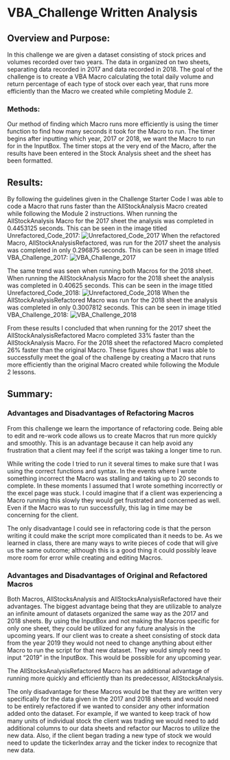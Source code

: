 # VBA_Challenge Written Analysis
## Overview and Purpose:
In this challenge we are given a dataset consisting of stock prices and volumes recorded over two years. The data in organized on two sheets, separating data recorded in 2017 and data recorded in 2018. The goal of the challenge is to create a VBA Macro calculating the total daily volume and return percentage of each type of stock over each year, that runs more efficiently than the Macro we created while completing Module 2. 

### Methods:
Our method of finding which Macro runs more efficiently is using the timer function to find how many seconds it took for the Macro to run. The timer begins after inputting which year, 2017 or 2018, we want the Macro to run for in the InputBox. The timer stops at the very end of the Macro, after the results have been entered in the Stock Analysis sheet and the sheet has been formatted. 

## Results:
By following the guidelines given in the Challenge Starter Code I was able to code a Macro that runs faster than the AllStockAnalysis Macro created while following the Module 2 instructions. 
When running the AllStockAnalysis Macro for the 2017 sheet the analysis was completed in 0.4453125 seconds. This can be seen in the image titled Unrefactored_Code_2017: ![Unrefactored_Code_2017](Unrefactored_Code_2017.png) 
When the refactored Macro, AllStockAnalysisRefactored, was run for the 2017 sheet the analysis was completed in only 0.296875 seconds. This can be seen in image titled VBA_Challenge_2017: ![VBA_Challenge_2017](VBA_Challenge_2017.png) 

The same trend was seen when running both Macros for the 2018 sheet.
When running the AllStockAnalysis Macro for the 2018 sheet the analysis was completed in 0.40625 seconds. This can be seen in the image titled Unrefactored_Code_2018: ![Unrefactored_Code_2018](Unrefactored_Code_2018.png)
When the AllStockAnalysisRefactored Macro was run for the 2018 sheet the analysis was completed in only 0.3007812 seconds. This can be seen in image titled VBA_Challenge_2018: ![VBA_Challenge_2018](VBA_Challenge_2018.png)  

From these results I concluded that when running for the 2017 sheet the AllStockAnalysisRefactored Macro completed 33% faster than the AllStockAnalysis Macro. For the 2018 sheet the refactored Macro completed 26% faster than the original Macro. These figures show that I was able to successfully meet the goal of the challenge by creating a Macro that runs more efficiently than the original Macro created while following the Module 2 lessons. 

## Summary:

### Advantages and Disadvantages of Refactoring Macros
From this challenge we learn the importance of refactoring code. Being able to edit and re-work code allows us to create Macros that run more quickly and smoothly. This is an advantage because it can help avoid any frustration that a client may feel if the script was taking a longer time to run. 

While writing the code I tried to run it several times to make sure that I was using the correct functions and syntax. In the events where I wrote something incorrect the Macro was stalling and taking up to 20 seconds to complete. In these moments I assumed that I wrote something incorrectly or the excel page was stuck. I could imagine that if a client was experiencing a Macro running this slowly they would get frustrated and concerned as well. Even if the Macro was to run successfully, this lag in time may be concerning for the client.  

The only disadvantage I could see in refactoring code is that the person writing it could make the script more complicated than it needs to be. As we learned in class, there are many ways to write pieces of code that will give us the same outcome; although this is a good thing it could possibly leave more room for error while creating and editing Macros. 

### Advantages and Disadvantages of Original and Refactored Macros
Both Macros, AllStocksAnalysis and AllStocksAnalysisRefactored have their advantages. The biggest advantage being that they are utilizable to analyze an infinite amount of datasets organized the same way as the 2017 and 2018 sheets. By using the InputBox and not making the Macros specific for only one sheet, they could be utilized for any future analysis in the upcoming years. If our client was to create a sheet consisting of stock data from the year 2019 they would not need to change anything about either Macro to run the script for that new dataset. They would simply need to input “2019” in the InputBox. This would be possible for any upcoming year. 

The AllStocksAnalysisRefactored Macro has an additional advantage of running more quickly and efficiently than its predecessor, AllStocksAnalysis.

The only disadvantage for these Macros would be that they are written very specifically for the data given in the 2017 and 2018 sheets and would need to be entirely refactored if we wanted to consider any other information added onto the dataset. For example, if we wanted to keep track of how many units of individual stock the client was trading we would need to add additional columns to our data sheets and refactor our Macros to utilize the new data. Also, if the client began trading a new type of stock we would need to update the tickerIndex array and the ticker index to recognize that new data. 
